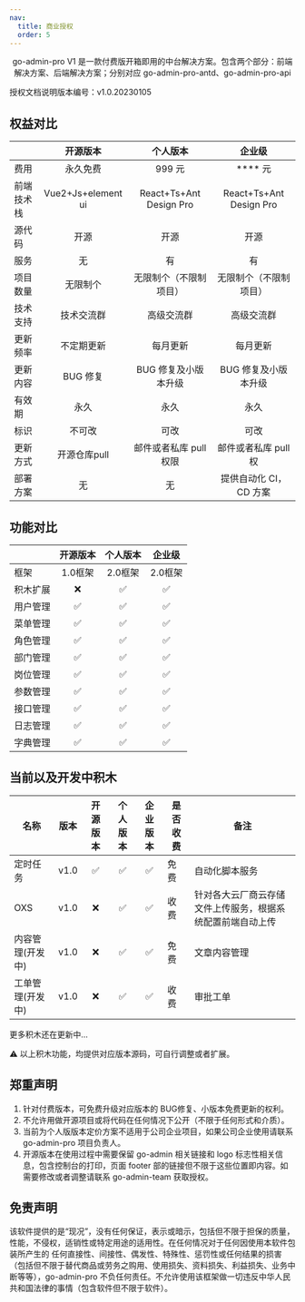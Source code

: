 ```yaml
---
nav:
  title: 商业授权
  order: 5
---
```



<div align="center">

go-admin-pro V1 是一款付费版开箱即用的中台解决方案。包含两个部分：前端解决方案、后端解决方案；分别对应 go-admin-pro-antd、go-admin-pro-api

</div>

授权文档说明版本编号：v1.0.20230105

## 权益对比

|          |  开源版本  |        个人版本        |         企业级         |
| -------- | :--------: | :--------------------: | :--------------------: |
| 费用     |  永久免费  |         999 元         |        **** 元         |
|前端技术栈|Vue2+Js+element ui|React+Ts+Ant Design Pro|React+Ts+Ant Design Pro|
| 源代码   |    开源    |          开源          |          开源          |
| 服务     |     无     |           有           |           有           |
| 项目数量 |  无限制个  | 无限制个（不限制项目） | 无限制个（不限制项目） |
| 技术支持 | 技术交流群 |       高级交流群       |       高级交流群       |
| 更新频率 | 不定期更新 |        每月更新        |        每月更新        |
| 更新内容 |  BUG 修复  |  BUG 修复及小版本升级  |  BUG 修复及小版本升级  |
| 有效期   |    永久    |          永久          |          永久          |
| 标识     |   不可改   |          可改          |          可改          |
| 更新方式 |     开源仓库pull     | 邮件或者私库 pull 权限 |  邮件或者私库 pull 权  |
| 部署方案 |     无     |           无           | 提供自动化 CI，CD 方案 |

## 功能对比

|          |   开源版本   |  个人版本  |   企业级   |
| -------- | :----------: | :--------: | :--------: |
| 框架     | 1.0框架 | 2.0框架 | 2.0框架 |
| 积木扩展     |      ❌      |     ✅     |     ✅     |
| 用户管理 |      ✅      |     ✅     |     ✅     |
| 菜单管理 |      ✅      |     ✅     |     ✅     |
| 角色管理 |      ✅      |     ✅     |     ✅     |
| 部门管理 |      ✅      |     ✅     |     ✅     |
| 岗位管理 |      ✅      |     ✅     |     ✅     |
| 参数管理 |      ✅      |     ✅     |     ✅     |
| 接口管理 |      ✅      |     ✅     |     ✅     |
| 日志管理 |      ✅      |     ✅     |     ✅     |
| 字典管理 |      ✅      |     ✅     |     ✅     |

## 当前以及开发中积木

| 名称             |版本| 开源版本 | 个人版本 | 企业版本 | 是否收费 |备注
| ---------------- |--| :------: | :---------: | :---------: | -------- |-------- |
| 定时任务         | v1.0|   ✅    |     ✅      |     ✅      | 免费     | 自动化脚本服务
| OXS              | v1.0 |  ❌    |     ✅      |     ✅      | 收费     |针对各大云厂商云存储文件上传服务，根据系统配置前端自动上传
| 内容管理(开发中) |  v1.0  |❌    |     ✅      |     ✅      | 免费     | 文章内容管理
| 工单管理(开发中) |  v1.0  |❌    |     ✅      |     ✅      | 收费     | 审批工单

更多积木还在更新中...

⚠️ 以上积木功能，均提供对应版本源码，可自行调整或者扩展。

## 郑重声明

1. 针对付费版本，可免费升级对应版本的 BUG修复、小版本免费更新的权利。
2. 不允许用做开源项目或将代码在任何情况下公开（不限于任何形式和介质）。
3. 当前为个人版版本定价方案不适用于公司企业项目，如果公司企业使用请联系 go-admin-pro 项目负责人。
4. 开源版本在使用过程中需要保留 go-admin 相关链接和 logo 标志性相关信息，包含控制台的打印，页面 footer 部的链接但不限于这些位置即内容。如需要修改或者调整请联系 go-admin-team 获取授权。

## 免责声明

该软件提供的是“现况”，没有任何保证，表示或暗示，包括但不限于担保的质量，性能，不侵权，适销性或特定用途的适用性。在任何情况对于任何因使用本软件包装所产生的 任何直接性、间接性、偶发性、特殊性、惩罚性或任何结果的损害（包括但不限于替代商品或劳务之购用、使用损失、资料损失、利益损失、业务中断等等），go-admin-pro 不负任何责任。不允许使用该框架做一切违反中华人民共和国法律的事情（包含软件但不限于软件）。
